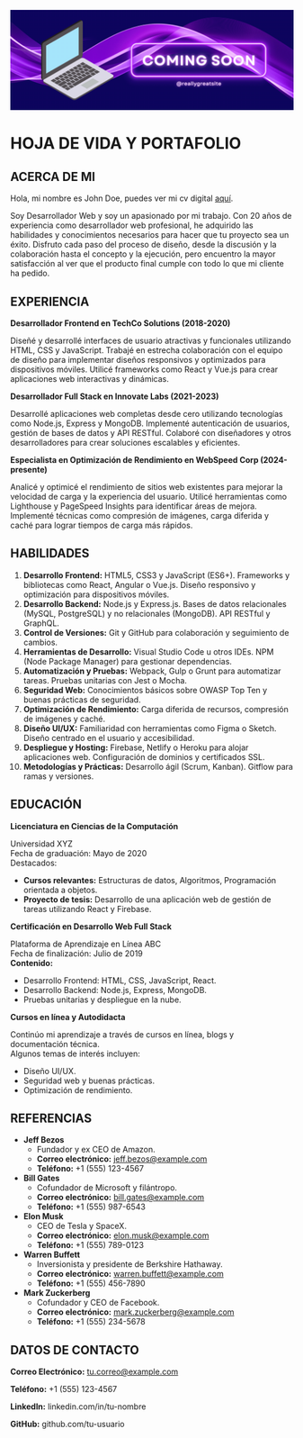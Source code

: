 ![Portada Disenandowebs](/src/img/portada_site.gif)

# HOJA DE VIDA Y PORTAFOLIO

## ACERCA DE MI

Hola, mi nombre es John Doe, puedes ver mi cv digital [aquí](https://disenandowebs.github.io/Disenandowebs/).

Soy Desarrollador Web y soy un apasionado por mi trabajo. Con 20 años de experiencia como desarrollador web profesional, he adquirido las habilidades y conocimientos necesarios para hacer que tu proyecto sea un éxito. Disfruto cada paso del proceso de diseño, desde la discusión y la colaboración hasta el concepto y la ejecución, pero encuentro la mayor satisfacción al ver que el producto final cumple con todo lo que mi cliente ha pedido.

## EXPERIENCIA

**Desarrollador Frontend en TechCo Solutions (2018-2020)**

Diseñé y desarrollé interfaces de usuario atractivas y funcionales utilizando HTML, CSS y JavaScript.
Trabajé en estrecha colaboración con el equipo de diseño para implementar diseños responsivos y optimizados para dispositivos móviles.
Utilicé frameworks como React y Vue.js para crear aplicaciones web interactivas y dinámicas.

**Desarrollador Full Stack en Innovate Labs (2021-2023)**

Desarrollé aplicaciones web completas desde cero utilizando tecnologías como Node.js, Express y MongoDB.
Implementé autenticación de usuarios, gestión de bases de datos y API RESTful.
Colaboré con diseñadores y otros desarrolladores para crear soluciones escalables y eficientes.

**Especialista en Optimización de Rendimiento en WebSpeed Corp (2024-presente)**

Analicé y optimicé el rendimiento de sitios web existentes para mejorar la velocidad de carga y la experiencia del usuario.
Utilicé herramientas como Lighthouse y PageSpeed Insights para identificar áreas de mejora.
Implementé técnicas como compresión de imágenes, carga diferida y caché para lograr tiempos de carga más rápidos.

## HABILIDADES

1. **Desarrollo Frontend:**
HTML5, CSS3 y JavaScript (ES6+).
Frameworks y bibliotecas como React, Angular o Vue.js.
Diseño responsivo y optimización para dispositivos móviles.
2. **Desarrollo Backend:**
Node.js y Express.js.
Bases de datos relacionales (MySQL, PostgreSQL) y no relacionales (MongoDB).
API RESTful y GraphQL.
3. **Control de Versiones:**
Git y GitHub para colaboración y seguimiento de cambios.
4. **Herramientas de Desarrollo:**
Visual Studio Code u otros IDEs.
NPM (Node Package Manager) para gestionar dependencias.
5. **Automatización y Pruebas:**
Webpack, Gulp o Grunt para automatizar tareas.
Pruebas unitarias con Jest o Mocha.
6. **Seguridad Web:**
Conocimientos básicos sobre OWASP Top Ten y buenas prácticas de seguridad.
7. **Optimización de Rendimiento:**
Carga diferida de recursos, compresión de imágenes y caché.
8. **Diseño UI/UX:**
Familiaridad con herramientas como Figma o Sketch.
Diseño centrado en el usuario y accesibilidad.
9. **Despliegue y Hosting:**
Firebase, Netlify o Heroku para alojar aplicaciones web.
Configuración de dominios y certificados SSL.
10. **Metodologías y Prácticas:**
Desarrollo ágil (Scrum, Kanban).
Gitflow para ramas y versiones.

## EDUCACIÓN

**Licenciatura en Ciencias de la Computación**

Universidad XYZ  
Fecha de graduación: Mayo de 2020  
Destacados:  
- **Cursos relevantes:** Estructuras de datos, Algoritmos, Programación orientada a objetos.  
- **Proyecto de tesis:** Desarrollo de una aplicación web de gestión de tareas utilizando React y Firebase.  

**Certificación en Desarrollo Web Full Stack**

Plataforma de Aprendizaje en Línea ABC  
Fecha de finalización: Julio de 2019  
**Contenido:**  
- Desarrollo Frontend: HTML, CSS, JavaScript, React.  
- Desarrollo Backend: Node.js, Express, MongoDB.  
- Pruebas unitarias y despliegue en la nube.

**Cursos en línea y Autodidacta**

Continúo mi aprendizaje a través de cursos en línea, blogs y documentación técnica.  
Algunos temas de interés incluyen:  
- Diseño UI/UX.  
- Seguridad web y buenas prácticas.  
- Optimización de rendimiento.

## REFERENCIAS

- **Jeff Bezos**
  - Fundador y ex CEO de Amazon.
  - **Correo electrónico:** jeff.bezos@example.com
  - **Teléfono:** +1 (555) 123-4567
- **Bill Gates**
  - Cofundador de Microsoft y filántropo.
  - **Correo electrónico:** bill.gates@example.com
  - **Teléfono:** +1 (555) 987-6543
- **Elon Musk**
  - CEO de Tesla y SpaceX.
  - **Correo electrónico:** elon.musk@example.com
  - **Teléfono:** +1 (555) 789-0123
- **Warren Buffett**
  - Inversionista y presidente de Berkshire Hathaway.
  - **Correo electrónico:** warren.buffett@example.com
  - **Teléfono:** +1 (555) 456-7890
- **Mark Zuckerberg**
  - Cofundador y CEO de Facebook.
  - **Correo electrónico:** mark.zuckerberg@example.com
  - **Teléfono:** +1 (555) 234-5678

## DATOS DE CONTACTO

**Correo Electrónico:** tu.correo@example.com

**Teléfono:** +1 (555) 123-4567

**LinkedIn:** linkedin.com/in/tu-nombre

**GitHub:** github.com/tu-usuario
